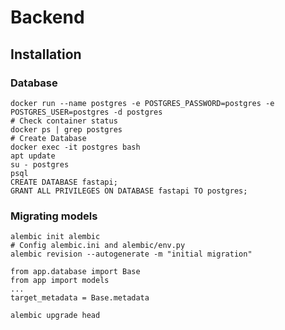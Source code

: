 # Backend

## Installation

### Database

```
docker run --name postgres -e POSTGRES_PASSWORD=postgres -e POSTGRES_USER=postgres -d postgres
# Check container status
docker ps | grep postgres
# Create Database
docker exec -it postgres bash
apt update
su - postgres
psql
CREATE DATABASE fastapi;
GRANT ALL PRIVILEGES ON DATABASE fastapi TO postgres;
```

### Migrating models
```
alembic init alembic
# Config alembic.ini and alembic/env.py
alembic revision --autogenerate -m "initial migration"

```

```
from app.database import Base
from app import models
...
target_metadata = Base.metadata

```

```
alembic upgrade head
```